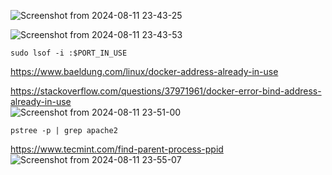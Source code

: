 ![Screenshot from 2024-08-11 23-43-25](https://github.com/user-attachments/assets/603b7671-3b14-414c-b927-50e36284b52f)

![Screenshot from 2024-08-11 23-43-53](https://github.com/user-attachments/assets/ea51f96e-ada3-4416-a99d-67f6e23c65cd)

`sudo lsof -i :$PORT_IN_USE`

https://www.baeldung.com/linux/docker-address-already-in-use

https://stackoverflow.com/questions/37971961/docker-error-bind-address-already-in-use \
![Screenshot from 2024-08-11 23-51-00](https://github.com/user-attachments/assets/bb807361-19b0-4394-b69c-1528758b3d08)

`pstree -p | grep apache2`

https://www.tecmint.com/find-parent-process-ppid \
![Screenshot from 2024-08-11 23-55-07](https://github.com/user-attachments/assets/f31a3e94-baa0-4244-b3da-bdac28ecdc46)
